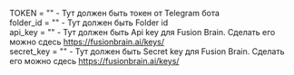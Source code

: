 TOKEN = "" - Тут должен быть токен от Telegram бота  
folder_id = "" - Тут должен быть Folder id  
api_key = "" - Тут должен быть Api key для Fusion Brain. Сделать его можно сдесь https://fusionbrain.ai/keys/  
secret_key = "" - Тут должен быть Secret key  для Fusion Brain. Сделать его можно сдесь https://fusionbrain.ai/keys/  